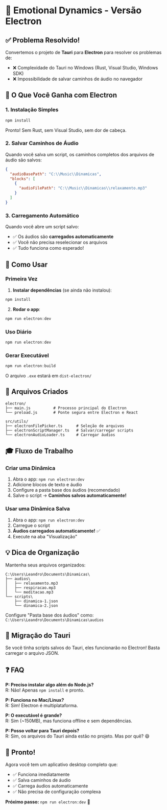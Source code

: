 # 🚀 Emotional Dynamics - Versão Electron

## ✅ Problema Resolvido!

Convertemos o projeto de **Tauri** para **Electron** para resolver os problemas de:
- ❌ Complexidade do Tauri no Windows (Rust, Visual Studio, Windows SDK)
- ❌ Impossibilidade de salvar caminhos de áudio no navegador

## 🎯 O Que Você Ganha com Electron

### 1. **Instalação Simples**
```powershell
npm install
```
Pronto! Sem Rust, sem Visual Studio, sem dor de cabeça.

### 2. **Salvar Caminhos de Áudio**
Quando você salva um script, os caminhos completos dos arquivos de áudio são salvos:
```json
{
  "audioBasePath": "C:\\Music\\Dinamicas",
  "blocks": [
    {
      "audioFilePath": "C:\\Music\\Dinamicas\\relaxamento.mp3"
    }
  ]
}
```

### 3. **Carregamento Automático**
Quando você abre um script salvo:
- ✅ Os áudios são **carregados automaticamente**
- ✅ Você não precisa reselecionar os arquivos
- ✅ Tudo funciona como esperado!

## 🚀 Como Usar

### Primeira Vez

1. **Instalar dependências** (se ainda não instalou):
```powershell
npm install
```

2. **Rodar o app**:
```powershell
npm run electron:dev
```

### Uso Diário

```powershell
npm run electron:dev
```

### Gerar Executável

```powershell
npm run electron:build
```

O arquivo `.exe` estará em `dist-electron/`

## 📁 Arquivos Criados

```
electron/
├── main.js          # Processo principal do Electron
└── preload.js       # Ponte segura entre Electron e React

src/utils/
├── electronFilePicker.ts      # Seleção de arquivos
├── electronScriptManager.ts   # Salvar/carregar scripts
└── electronAudioLoader.ts     # Carregar áudios
```

## 🎓 Fluxo de Trabalho

### Criar uma Dinâmica

1. Abra o app: `npm run electron:dev`
2. Adicione blocos de texto e áudio
3. Configure a pasta base dos áudios (recomendado)
4. Salve o script → **Caminhos salvos automaticamente!**

### Usar uma Dinâmica Salva

1. Abra o app: `npm run electron:dev`
2. Carregue o script
3. **Áudios carregados automaticamente!** ✅
4. Execute na aba "Visualização"

## 💡 Dica de Organização

Mantenha seus arquivos organizados:

```
C:\Users\Leandro\Documents\Dinamicas\
├── audios\
│   ├── relaxamento.mp3
│   ├── respiracao.mp3
│   └── meditacao.mp3
└── scripts\
    ├── dinamica-1.json
    └── dinamica-2.json
```

Configure "Pasta base dos áudios" como: `C:\Users\Leandro\Documents\Dinamicas\audios`

## 🔄 Migração do Tauri

Se você tinha scripts salvos do Tauri, eles funcionarão no Electron! Basta carregar o arquivo JSON.

## ❓ FAQ

**P: Preciso instalar algo além do Node.js?**  
R: Não! Apenas `npm install` e pronto.

**P: Funciona no Mac/Linux?**  
R: Sim! Electron é multiplataforma.

**P: O executável é grande?**  
R: Sim (~150MB), mas funciona offline e sem dependências.

**P: Posso voltar para Tauri depois?**  
R: Sim, os arquivos do Tauri ainda estão no projeto. Mas por quê? 😄

## 🎉 Pronto!

Agora você tem um aplicativo desktop completo que:
- ✅ Funciona imediatamente
- ✅ Salva caminhos de áudio
- ✅ Carrega áudios automaticamente
- ✅ Não precisa de configuração complexa

**Próximo passo:** `npm run electron:dev` 🚀
